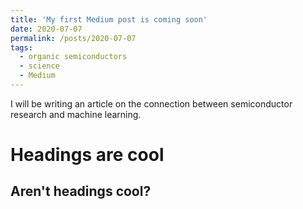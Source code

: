 ```yaml
---
title: 'My first Medium post is coming soon'
date: 2020-07-07
permalink: /posts/2020-07-07
tags:
  - organic semiconductors
  - science
  - Medium
---
```


I will be writing an article on the connection between semiconductor research and machine learning.

Headings are cool
======

Aren't headings cool?
------